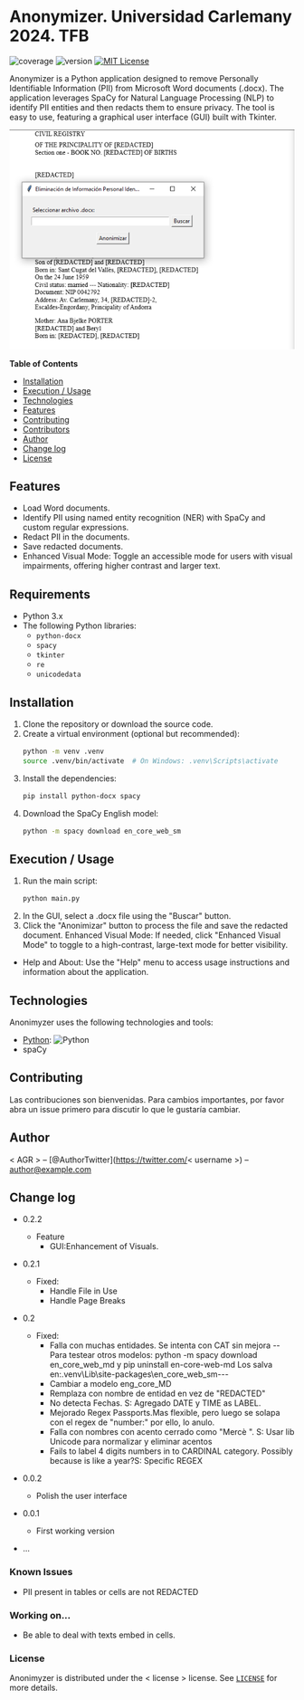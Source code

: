 # Anonymizer.  Universidad Carlemany 2024. TFB 

![coverage](https://img.shields.io/badge/coverage-80%25-yellowgreen)
![version](https://img.shields.io/badge/version-0.2.2-yellow)
[![MIT License](https://img.shields.io/badge/License-MIT-green.svg)](https://choosealicense.com/licenses/mit/)

Anonymizer is a Python application designed to remove Personally Identifiable Information (PII) from Microsoft Word documents (.docx). The application leverages SpaCy for Natural Language Processing (NLP) to identify PII entities and then redacts them to ensure privacy. The tool is easy to use, featuring a graphical user interface (GUI) built with Tkinter.

<img alt="Example Image" src="images/Anonimyzer 0.1.png"/>

**Table of Contents**

- [Installation](#installation)
- [Execution / Usage](#execution--usage)
- [Technologies](#technologies)
- [Features](#features)
- [Contributing](#contributing)
- [Contributors](#contributors)
- [Author](#author)
- [Change log](#change-log)
- [License](#license)


## Features

- Load Word documents.
- Identify PII using named entity recognition (NER) with SpaCy and custom regular expressions.
- Redact PII in the documents.
- Save redacted documents.
- Enhanced Visual Mode: Toggle an accessible mode for users with visual impairments, offering higher contrast and larger text.


## Requirements

- Python 3.x
- The following Python libraries:
  - `python-docx`
  - `spacy`
  - `tkinter`
  - `re`
  - `unicodedata`

## Installation

1. Clone the repository or download the source code.
2. Create a virtual environment (optional but recommended):
    ```sh
    python -m venv .venv
    source .venv/bin/activate  # On Windows: .venv\Scripts\activate
    ```
3. Install the dependencies:
    ```sh
    pip install python-docx spacy
    ```
4. Download the SpaCy English model:
    ```sh
    python -m spacy download en_core_web_sm
    ```

## Execution / Usage

1. Run the main script:
    ```sh
    python main.py
    ```
2. In the GUI, select a .docx file using the "Buscar" button.
3. Click the "Anonimizar" button to process the file and save the redacted document.
Enhanced Visual Mode: If needed, click "Enhanced Visual Mode" to toggle to a high-contrast, large-text mode for better visibility.
- Help and About: Use the "Help" menu to access usage instructions and information about the application.


## Technologies

Anonimyzer uses the following technologies and tools:

- [Python](https://www.python.org/): ![Python](https://img.shields.io/badge/python-3670A0?style=for-the-badge&logo=python&logoColor=ffdd54)
- spaCy


## Contributing

Las contribuciones son bienvenidas. Para cambios importantes, por favor abra un issue primero para discutir lo que le gustaría cambiar.


## Author

< AGR > – [@AuthorTwitter](https://twitter.com/< username >) – author@example.com

## Change log
- 0.2.2
   - Feature
     - GUI:Enhancement of Visuals.
- 0.2.1
   - Fixed:
     - Handle File in Use
     - Handle Page Breaks
- 0.2
   - Fixed:
     - Falla con muchas entidades. Se intenta con CAT sin mejora
           --Para testear otros modelos: python -m spacy download en_core_web_md y pip uninstall en-core-web-md
                   Los salva en:.venv\Lib\site-packages\en_core_web_sm---
     - Cambiar a modelo eng_core_MD
     - Remplaza con nombre de entidad en vez de "REDACTED"
     - No detecta Fechas. S: Agregado DATE y TIME as LABEL.
     - Mejorado Regex Passports.Mas flexible, pero luego se solapa con el regex de "number:" por ello, lo anulo.
     - Falla con nombres con acento cerrado como "Mercè ". S: Usar lib Unicode para normalizar y eliminar acentos
     - Fails to label 4 digits numbers in to CARDINAL category. Possibly because is like a year?S: Specific REGEX
    

- 0.0.2
    - Polish the user interface
- 0.0.1
    - First working version
- ...

### Known Issues

- PII present in tables or cells are not REDACTED


### Working on...
- Be able to deal with texts embed in cells.

### License

Anonimyzer is distributed under the < license > license. See [`LICENSE`](LICENSE.md) for more details.
